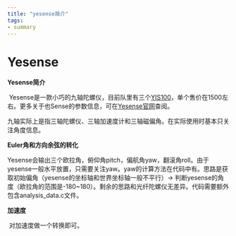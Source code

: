 ```yaml
---
title: "yesense简介"
tags:
- summary
---
```


# Yesense

**Yesense简介**

​	Yesense是一款小巧的九轴陀螺仪，目前队里有三个[YIS100](https://www.yesense.com/YIS100)，单个售价在1500左右。更多关于也Sense的参数信息，可在[Yesense官网](https://www.yesense.com/)查阅。

​	九轴实际上是指三轴陀螺仪、三轴加速度计和三轴磁偏角。在实际使用时基本只关注角度信息。

**Euler角和方向余弦的转化**

​	Yesense会输出三个欧拉角，俯仰角pitch，偏航角yaw，翻滚角roll。由于yesense一般水平放置，只需要关注yaw。yaw的计算方法在代码中有。思路是获取初始偏角（yesense的坐标轴和世界坐标轴一般不平行）-> 判断yesense的角度（欧拉角的范围是-180~180）。剩余的思路和光纤陀螺仪无差异。代码需要额外包含analysis_data.c文件。

**加速度**

​	对加速度做一个转换即可。